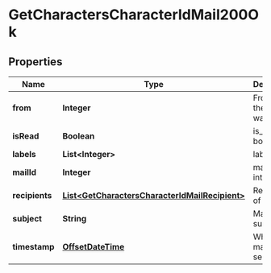 
# GetCharactersCharacterIdMail200Ok

## Properties
Name | Type | Description | Notes
------------ | ------------- | ------------- | -------------
**from** | **Integer** | From whom the mail was sent |  [optional]
**isRead** | **Boolean** | is_read boolean |  [optional]
**labels** | **List&lt;Integer&gt;** | labels array |  [optional]
**mailId** | **Integer** | mail_id integer |  [optional]
**recipients** | [**List&lt;GetCharactersCharacterIdMailRecipient&gt;**](GetCharactersCharacterIdMailRecipient.md) | Recipients of the mail |  [optional]
**subject** | **String** | Mail subject |  [optional]
**timestamp** | [**OffsetDateTime**](OffsetDateTime.md) | When the mail was sent |  [optional]



